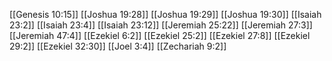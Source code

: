 [[Genesis 10:15]]
[[Joshua 19:28]]
[[Joshua 19:29]]
[[Joshua 19:30]]
[[Isaiah 23:2]]
[[Isaiah 23:4]]
[[Isaiah 23:12]]
[[Jeremiah 25:22]]
[[Jeremiah 27:3]]
[[Jeremiah 47:4]]
[[Ezekiel 6:2]]
[[Ezekiel 25:2]]
[[Ezekiel 27:8]]
[[Ezekiel 29:2]]
[[Ezekiel 32:30]]
[[Joel 3:4]]
[[Zechariah 9:2]]
